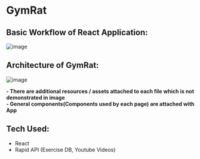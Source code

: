 # GymRat

## Basic Workflow of React Application:
![image](https://github.com/user-attachments/assets/36fbb572-b6c6-4ac0-92d5-afd6016e0841)

## Architecture of GymRat:
![image](https://github.com/user-attachments/assets/a3531fb0-dbd6-4cf8-8f10-853291f0fa9b)

<b> - There are additional resources / assets attached to each file which is not demonstrated in image</b><br>
<b> - General components(Components used by each page) are attached with App</b>

## Tech Used:
- React
- Rapid API (Exercise DB, Youtube Videos)

